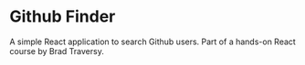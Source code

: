 # Github Finder

A simple React application to search Github users. Part of a hands-on React course by Brad Traversy.